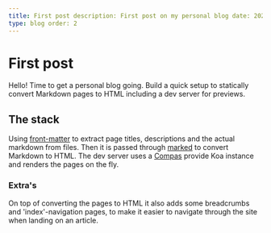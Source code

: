 ```yaml
---
title: First post description: First post on my personal blog date: 2020-12-31 tags: []
type: blog order: 2
---
```


# First post

Hello! Time to get a personal blog going. Build a quick setup to statically
convert Markdown pages to HTML including a dev server for previews.

## The stack

Using [front-matter](https://www.npmjs.com/package/front-matter) to extract page
titles, descriptions and the actual markdown from files. Then it is passed
through [marked](https://marked.js.org/) to convert Markdown to HTML. The dev
server uses a [Compas](https://compasjs.com) provide Koa instance and renders
the pages on the fly.

### Extra's

On top of converting the pages to HTML it also adds some breadcrumbs and
'index'-navigation pages, to make it easier to navigate through the site when
landing on an article.
